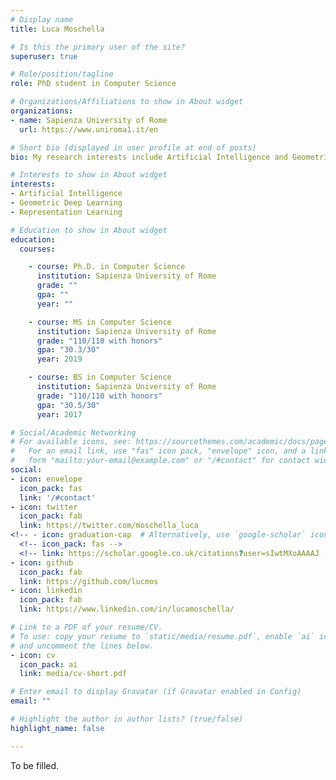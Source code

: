 ```yaml
---
# Display name
title: Luca Moschella

# Is this the primary user of the site?
superuser: true

# Role/position/tagline
role: PhD student in Computer Science

# Organizations/Affiliations to show in About widget
organizations:
- name: Sapienza University of Rome
  url: https://www.uniroma1.it/en

# Short bio (displayed in user profile at end of posts)
bio: My research interests include Artificial Intelligence and Geometric Deep Learning.

# Interests to show in About widget
interests:
- Artificial Intelligence
- Geometric Deep Learning
- Representation Learning

# Education to show in About widget
education:
  courses:

    - course: Ph.D. in Computer Science
      institution: Sapienza University of Rome
      grade: ""
      gpa: ""
      year: ""

    - course: MS in Computer Science
      institution: Sapienza University of Rome
      grade: "110/110 with honors"
      gpa: "30.3/30"
      year: 2019

    - course: BS in Computer Science
      institution: Sapienza University of Rome
      grade: "110/110 with honors"
      gpa: "30.5/30"
      year: 2017

# Social/Academic Networking
# For available icons, see: https://sourcethemes.com/academic/docs/page-builder/#icons
#   For an email link, use "fas" icon pack, "envelope" icon, and a link in the
#   form "mailto:your-email@example.com" or "/#contact" for contact widget.
social:
- icon: envelope
  icon_pack: fas
  link: '/#contact'
- icon: twitter
  icon_pack: fab
  link: https://twitter.com/moschella_luca
<!-- - icon: graduation-cap  # Alternatively, use `google-scholar` icon from `ai` icon pack -->
  <!-- icon_pack: fas -->
  <!-- link: https://scholar.google.co.uk/citations?user=sIwtMXoAAAAJ -->
- icon: github
  icon_pack: fab
  link: https://github.com/lucmos
- icon: linkedin
  icon_pack: fab
  link: https://www.linkedin.com/in/lucamoschella/

# Link to a PDF of your resume/CV.
# To use: copy your resume to `static/media/resume.pdf`, enable `ai` icons in `params.toml`,
# and uncomment the lines below.
- icon: cv
  icon_pack: ai
  link: media/cv-short.pdf

# Enter email to display Gravatar (if Gravatar enabled in Config)
email: ""

# Highlight the author in author lists? (true/false)
highlight_name: false

---
```



To be filled.

<!--
Nelson Bighetti is a professor of artificial intelligence at the Stanford AI Lab. His research interests include distributed robotics, mobile computing and programmable matter. He leads the Robotic Neurobiology group, which develops self-reconfiguring robots, systems of self-organizing robots, and mobile sensor networks.

Lorem ipsum dolor sit amet, consectetur adipiscing elit. Sed neque elit, tristique placerat feugiat ac, facilisis vitae arcu. Proin eget egestas augue. Praesent ut sem nec arcu pellentesque aliquet. Duis dapibus diam vel metus tempus vulputate.

{{< icon name="download" pack="fas" >}} Download my {{< staticref "media/demo_resume.pdf" "newtab" >}}resumé{{< /staticref >}}.
 -->
